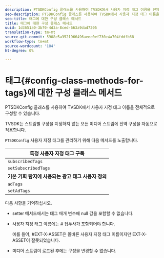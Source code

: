 ```yaml
---
description: PTSDKConfig 클래스를 사용하여 TVSDK에서 사용자 지정 태그 이름을 전체적으로 구성할 수 있습니다.
seo-description: PTSDKConfig 클래스를 사용하여 TVSDK에서 사용자 지정 태그 이름을 전체적으로 구성할 수 있습니다.
seo-title: 태그에 대한 구성 클래스 메서드
title: 태그에 대한 구성 클래스 메서드
uuid: 1d3651a0-3b70-4d3a-8ced-663a9dad7205
translation-type: tm+mt
source-git-commit: 5908e5a3521966496aeec0ef730e4a704fddfb68
workflow-type: tm+mt
source-wordcount: '184'
ht-degree: 0%

---
```



# 태그{#config-class-methods-for-tags}에 대한 구성 클래스 메서드

PTSDKConfig 클래스를 사용하여 TVSDK에서 사용자 지정 태그 이름을 전체적으로 구성할 수 있습니다.

TVSDK는 스트림별 구성을 지정하지 않는 모든 미디어 스트림에 전역 구성을 자동으로 적용합니다.

`PTSDKConfig` 사용자 지정 태그를 관리하기 위해 다음 메서드를 노출합니다.

| **특정 사용자 지정 태그 구독** |
|---|
| `subscribedTags` | 가입된 태그의 현재 목록을 검색합니다. |
| `setSubscribedTags` | 애플리케이션에 노출될 구독 태그 목록을 설정합니다. |
| **기본 기회 탐지에 사용되는 광고 태그 사용자 정의** |
| `adTags` | 광고 태그의 현재 목록을 검색합니다. |
| `setAdTags` | 기본 기회 생성기에서 사용할 광고 태그 목록을 설정합니다. |

다음 사항을 기억하십시오.

* setter 메서드에서는 태그 매개 변수에 null 값을 포함할 수 없습니다.
* 사용자 지정 태그 이름에는 # 접두사가 포함되어야 합니다.

   예를 들어, #EXT-X-ASSET은 올바른 사용자 지정 태그 이름이지만 EXT-X-ASSET이 잘못되었습니다.
* 미디어 스트림이 로드된 후에는 구성을 변경할 수 없습니다.

